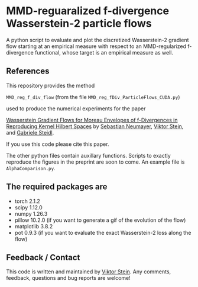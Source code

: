 MMD-reguaralized f-divergence Wasserstein-2 particle flows
=========================

A python script to evaluate and plot the discretized Wasserstein-2 gradient flow starting at an empirical measure with respect to an MMD-regularized f-divergence functional, whose target is an empirical measure as well.

References
---------------------------
This repository provides the method

`MMD_reg_f_div_flow` (from the file `MMD_reg_fDiv_ParticleFlows_CUDA.py`)

used to produce the numerical experiments for the paper

[Wasserstein Gradient Flows for Moreau Envelopes of f-Divergences in Reproducing Kernel Hilbert Spaces](https://arxiv.org/abs/2402.04613) by [Sebastian Neumayer](https://scholar.google.com/citations?user=NKL-mLgAAAAJ&hl=en&oi=ao), [Viktor Stein](https://viktorajstein.github.io/), and [Gabriele Steidl](https://page.math.tu-berlin.de/~steidl/).

If you use this code please cite this paper.

The other python files contain auxillary functions.
Scripts to exactly reproduce the figures in the preprint are soon to come. An example file is `AlphaComparison.py`.

The required packages are
---------------------------
* torch 2.1.2
* scipy 1.12.0
* numpy 1.26.3
* pillow 10.2.0 (if you want to generate a gif of the evolution of the flow)
* matplotlib 3.8.2
* pot 0.9.3 (if you want to evaluate the exact Wasserstein-2 loss along the flow)


Feedback / Contact
---------------------------
This code is written and maintained by [Viktor Stein](mailto:stein@math.tu-berlin.de). Any comments, feedback, questions and bug reports are welcome!

